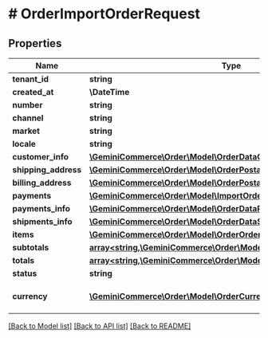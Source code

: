 # # OrderImportOrderRequest


## Properties


Name | Type | Description | Notes
------------ | ------------- | ------------- | -------------
**tenant_id**| **string** |   | [optional]
**created_at**| **\DateTime** |   | [optional]
**number**| **string** |   | [optional]
**channel**| **string** |   | [optional]
**market**| **string** |   | [optional]
**locale**| **string** |   | [optional]
**customer_info**| [**\GeminiCommerce\Order\Model\OrderDataCustomerInfo**](OrderDataCustomerInfo.md) |   | [optional]
**shipping_address**| [**\GeminiCommerce\Order\Model\OrderPostalAddress**](OrderPostalAddress.md) |   | [optional]
**billing_address**| [**\GeminiCommerce\Order\Model\OrderPostalAddress**](OrderPostalAddress.md) |   | [optional]
**payments**| [**\GeminiCommerce\Order\Model\ImportOrderRequestImportedPayment[]**](ImportOrderRequestImportedPayment.md) |   | [optional]
**payments_info**| [**\GeminiCommerce\Order\Model\OrderDataPaymentInfo[]**](OrderDataPaymentInfo.md) |   | [optional]
**shipments_info**| [**\GeminiCommerce\Order\Model\OrderDataShipmentInfo[]**](OrderDataShipmentInfo.md) |   | [optional]
**items**| [**\GeminiCommerce\Order\Model\OrderOrderDataItem[]**](OrderOrderDataItem.md) |   | [optional]
**subtotals**| [**array<string,\GeminiCommerce\Order\Model\OrderDataSubtotal>**](OrderDataSubtotal.md) |   | [optional]
**totals**| [**array<string,\GeminiCommerce\Order\Model\OrderDataTotal>**](OrderDataTotal.md) |   | [optional]
**status**| **string** |   | [optional]
**currency**| [**\GeminiCommerce\Order\Model\OrderCurrency**](OrderCurrency.md) |  for more information please, see Model/OrderCurrency.php  | [optional]


[[Back to Model list]](../../README.md#models) [[Back to API list]](../../README.md#endpoints) [[Back to README]](../../README.md)